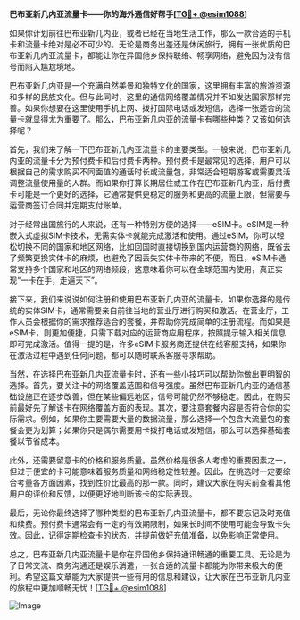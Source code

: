**巴布亚新几内亚流量卡——你的海外通信好帮手[[TG💪+ @esim1088](https://t.me/s/esim1088)]**

如果你计划前往巴布亚新几内亚，或者已经在当地生活工作，那么一款合适的手机卡和流量卡绝对是必不可少的。无论是商务出差还是休闲旅行，拥有一张优质的巴布亚新几内亚流量卡，都能让你在异国他乡保持联络、畅享网络，避免因为没有信号而陷入尴尬境地。

巴布亚新几内亚是一个充满自然美景和独特文化的国家，这里拥有丰富的旅游资源和多样的民族文化。但与此同时，这里的通信网络覆盖情况并不如发达国家那样完善。如果你想要在这里使用手机上网、拨打国际电话或发短信，选择一张适合的流量卡就显得尤为重要了。那么，巴布亚新几内亚的流量卡有哪些种类？又该如何选择呢？

首先，我们来了解一下巴布亚新几内亚流量卡的主要类型。一般来说，巴布亚新几内亚的流量卡分为预付费卡和后付费卡两种。预付费卡是最常见的选择，用户可以根据自己的需求购买不同面值的通话时长或流量包，非常适合短期游客或需要灵活调整流量使用量的人群。而如果你打算长期居住或工作在巴布亚新几内亚，后付费卡可能是一个更好的选择，它通常提供更稳定的服务和更高的流量上限，但需要与运营商签订合同并定期支付账单。

对于经常出国旅行的人来说，还有一种特别方便的选择——eSIM卡。eSIM是一种嵌入式虚拟SIM卡技术，无需实体卡就能完成激活和使用。通过eSIM，你可以轻松切换不同的国家和地区网络，比如回国时直接切换到国内运营商的网络，既省去了频繁更换实体卡的麻烦，也避免了因丢失实体卡带来的不便。而且，eSIM卡通常支持多个国家和地区的网络频段，这意味着你可以在全球范围内使用，真正实现“一卡在手，走遍天下”。

接下来，我们来说说如何注册和使用巴布亚新几内亚的流量卡。如果你选择的是传统的实体SIM卡，通常需要亲自前往当地的营业厅进行购买和激活。在营业厅，工作人员会根据你的需求推荐适合的套餐，并帮助你完成简单的注册流程。而如果是eSIM卡，则更加便捷，只需下载对应的运营商应用程序，按照提示输入相关信息即可完成激活。值得一提的是，许多eSIM卡服务商还提供在线客服支持，如果你在激活过程中遇到任何问题，都可以随时联系客服寻求帮助。

当然，在选择巴布亚新几内亚流量卡时，还有一些小技巧可以帮助你做出更明智的选择。首先，要关注卡的网络覆盖范围和信号强度。虽然巴布亚新几内亚的通信基础设施正在逐步改善，但在某些偏远地区，信号可能仍然不够稳定。因此，在购买前最好先了解该卡在网络覆盖方面的表现。其次，要注意套餐内容是否符合你的实际需求。例如，如果你主要需要大量的数据流量，那么选择一个包含大流量包的套餐会更为划算；如果你只是偶尔需要用卡拨打电话或发短信，那么可以选择基础套餐以节省成本。

此外，还需要留意卡的价格和服务质量。虽然价格是很多人考虑的重要因素之一，但过于便宜的卡可能意味着服务质量和网络稳定性较差。因此，在挑选时一定要综合考量各方面因素，找到性价比最高的那一款。同时，建议大家在购买前查看其他用户的评价和反馈，以便更好地判断该卡的实际表现。

最后，无论你最终选择了哪种类型的巴布亚新几内亚流量卡，都不要忘记及时充值和续费。预付费卡通常会有一定的有效期限制，如果长时间不使用可能会导致卡失效。因此，记得定期检查卡的状态，并提前做好充值准备，以免影响正常使用。

总之，巴布亚新几内亚流量卡是你在异国他乡保持通讯畅通的重要工具。无论是为了日常交流、商务沟通还是娱乐消遣，一张合适的流量卡都能为你带来极大的便利。希望这篇文章能为大家提供一些有用的信息和建议，让大家在巴布亚新几内亚的旅程中更加顺畅无忧！[[TG💪+ @esim1088](https://t.me/s/esim1088)] 

![Image](https://i.postimg.cc/4NQfJmqS/Snipaste-2025-05-13-00-14-12.png)
